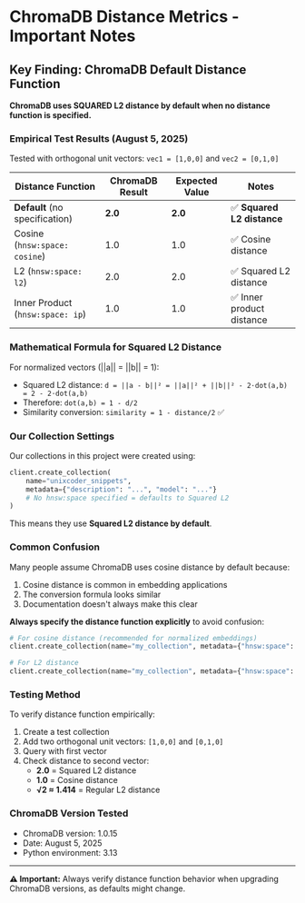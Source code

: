 # ChromaDB Distance Metrics - Important Notes

## Key Finding: ChromaDB Default Distance Function

**ChromaDB uses SQUARED L2 distance by default when no distance function is specified.**

### Empirical Test Results (August 5, 2025)

Tested with orthogonal unit vectors: `vec1 = [1,0,0]` and `vec2 = [0,1,0]`

| Distance Function | ChromaDB Result | Expected Value | Notes |
|-------------------|----------------|----------------|-------|
| **Default** (no specification) | **2.0** | **2.0** | ✅ **Squared L2 distance** |
| Cosine (`hnsw:space: cosine`) | 1.0 | 1.0 | ✅ Cosine distance |
| L2 (`hnsw:space: l2`) | 2.0 | 2.0 | ✅ Squared L2 distance |
| Inner Product (`hnsw:space: ip`) | 1.0 | 1.0 | ✅ Inner product distance |

### Mathematical Formula for Squared L2 Distance

For normalized vectors (||a|| = ||b|| = 1):
- Squared L2 distance: `d = ||a - b||² = ||a||² + ||b||² - 2⋅dot(a,b) = 2 - 2⋅dot(a,b)`
- Therefore: `dot(a,b) = 1 - d/2`
- Similarity conversion: `similarity = 1 - distance/2` ✅

### Our Collection Settings

Our collections in this project were created using:
```python
client.create_collection(
    name="unixcoder_snippets",
    metadata={"description": "...", "model": "..."}
    # No hnsw:space specified = defaults to Squared L2
)
```

This means they use **Squared L2 distance by default**.

### Common Confusion

Many people assume ChromaDB uses cosine distance by default because:
1. Cosine distance is common in embedding applications
2. The conversion formula looks similar
3. Documentation doesn't always make this clear

**Always specify the distance function explicitly** to avoid confusion:
```python
# For cosine distance (recommended for normalized embeddings)
client.create_collection(name="my_collection", metadata={"hnsw:space": "cosine"})

# For L2 distance  
client.create_collection(name="my_collection", metadata={"hnsw:space": "l2"})
```

### Testing Method

To verify distance function empirically:
1. Create a test collection
2. Add two orthogonal unit vectors: `[1,0,0]` and `[0,1,0]`
3. Query with first vector
4. Check distance to second vector:
   - **2.0** = Squared L2 distance
   - **1.0** = Cosine distance  
   - **√2 ≈ 1.414** = Regular L2 distance

### ChromaDB Version Tested
- ChromaDB version: 1.0.15
- Date: August 5, 2025
- Python environment: 3.13

---

**⚠️ Important:** Always verify distance function behavior when upgrading ChromaDB versions, as defaults might change.

